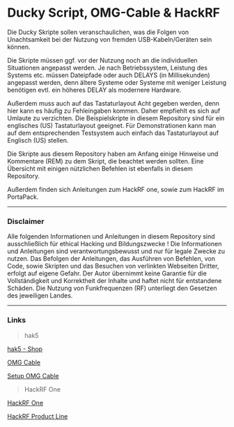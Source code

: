# Ducky Script, OMG-Cable & HackRF


Die Ducky Skripte sollen veranschaulichen, was die Folgen von Unachtsamkeit bei der Nutzung von fremden USB-Kabeln/Geräten sein können.

Die Skripte müssen ggf. vor der Nutzung noch an die individuellen Situationen angepasst werden.
Je nach Betriebssystem, Leistung des Systems etc. müssen Dateipfade oder auch DELAYS (in Millisekunden) angepasst werden, denn ältere Systeme oder Systeme mit weniger Leistung benötigen evtl. ein höheres DELAY als modernere Hardware.

Außerdem muss auch auf das Tastaturlayout Acht gegeben werden, denn hier kann es häufig zu Fehleingaben kommen. Daher empfiehlt es sich auf Umlaute zu verzichten.
Die Beispielskripte in diesem Repository sind für ein englisches (US) Tastaturlayout geeignet. 
Für Demonstrationen kann man auf dem entsprechenden Testsystem auch einfach das Tastaturlayout auf Englisch (US) stellen.

Die Skripte aus diesem Repository haben am Anfang einige Hinweise und Kommentare (REM) zu dem Skript, die beachtet werden sollten.
Eine Übersicht mit einigen nützlichen Befehlen ist ebenfalls in diesem Repository.


Außerdem finden sich Anleitungen zum HackRF one, sowie zum HackRF im PortaPack.

-----------------------------------------------------------------------------------------------------------------------------------------------------------------------------------

### Disclaimer
Alle folgenden Informationen und Anleitungen in diesem Repository sind ausschließlich für ethical Hacking und Bildungszwecke !
Die Informationen und Anleitungen sind verantwortungsbewusst und nur für legale Zwecke zu nutzen.
Das Befolgen der Anleitungen, das Ausführen von Befehlen, von Code, sowie Skripten und das Besuchen von verlinkten Webseiten Dritter, erfolgt auf eigene Gefahr.
Der Autor übernimmt keine Garantie für die Vollständigkeit und Korrektheit der Inhalte und haftet nicht für entstandene Schäden.
Die Nutzung von Funkfrequenzen (RF) unterliegt den Gesetzen des jeweiligen Landes.

-----------------------------------------------------------------------------------------------------------------------------------------------------------------------------------

### Links
> hak5

[hak5 - Shop](https://shop.hak5.org/)

[OMG Cable](https://shop.hak5.org/collections/omg-bfcm/products/omg-cable)

[Setup OMG Cable](https://o.mg.lol/)



> HackRF One

[HackRF One](https://greatscottgadgets.com/hackrf/one/)

[HackRF Product Line](https://greatscottgadgets.com/hackrf/)
